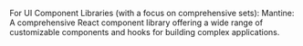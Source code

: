 For UI Component Libraries (with a focus on comprehensive sets):
Mantine: A comprehensive React component library offering a wide range of customizable components and hooks for building complex applications.
